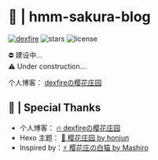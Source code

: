 # 🌸 | hmm-sakura-blog

[![dexfire](https://img.shields.io/badge/github-dexfire-hmm.svg)](https://github.com/dexfire)
![stars](https://img.shields.io/github/stars/dexfire/hmm)
![license](https://img.shields.io/github/license/dexfire/hmm)


⛔ 建设中...  
⚠ Under construction...


个人博客： [dexfireの樱花庄园](https://dexfire.cn)

## 💜 | Special Thanks

- 个人博客： [🔥 dexfireの樱花庄园](https://dexfire.cn)
- Hexo 主题： [🎨 樱花庄园 by honjun](https://github.com/honjun/hexo-theme-sakura)
- Inspired by：[⚡ 樱花庄の白猫 by Mashiro](https://2heng.xin/theme-sakura/)
